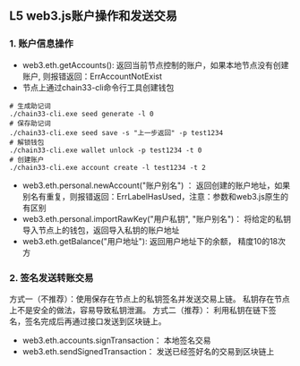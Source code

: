 ##  L5 web3.js账户操作和发送交易

### 1. 账户信息操作
- web3.eth.getAccounts():  返回当前节点控制的账户，如果本地节点没有创建账户, 则报错返回：ErrAccountNotExist
- 节点上通过chain33-cli命令行工具创建钱包
```  
# 生成助记词
./chain33-cli.exe seed generate -l 0
# 保存助记词
./chain33-cli.exe seed save -s "上一步返回" -p test1234
# 解锁钱包
./chain33-cli.exe wallet unlock -p test1234 -t 0
# 创建账户
./chain33-cli.exe account create -l test1234 -t 2
```  
- web3.eth.personal.newAccount("账户别名") ： 返回创建的账户地址，如果别名有重复，则报错返回：ErrLabelHasUsed，注意：参数和web3.js原生的有区别
- web3.eth.personal.importRawKey("用户私钥", "账户别名")： 将给定的私钥导入节点上的钱包，返回导入私钥的账户地址
- web3.eth.getBalance("用户地址"): 返回用户地址下的余额， 精度10的18次方

### 2. 签名发送转账交易
方式一（不推荐）：使用保存在节点上的私钥签名并发送交易上链。  私钥存在节点上不是安全的做法，容易导致私钥泄漏。 
方式二（推荐）： 利用私钥在链下签名，签名完成后再通过接口发送到区块链上。  

- web3.eth.accounts.signTransaction： 本地签名交易
- web3.eth.sendSignedTransaction： 发送已经签好名的交易到区块链上

